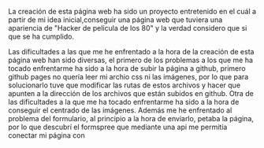 
La creación de esta página web ha sido un proyecto entretenido en el cuál a partir de mi idea inicial,conseguir una página web que tuviera una apariencia de "Hacker de película de los 80" y la verdad considero que si que se ha cumplido.

Las dificultades a las que me he enfrentado a la hora de la creación de esta página web han sido diversas, el primero de los problemas a los que me ha tocado enfrentarme ha sido a la hora de subir la página a github, primero github pages no quería leer mi archio css ni las imágenes, por lo que para solucionarlo tuve que modificar las rutas de estos archivos y hacer que apunten a la dirección de los archivos que están subidos en github. Otra de las dificultades a la que me ha tocado enfrentarme ha sido a la hora de conseguir el centrado de las imágenes. Además me he enfrentado al problema del formulario, al principio a la hora de enviarlo, petaba la página, por lo que descubrí el formspree que mediante una api me permitía conectar mi página con 
